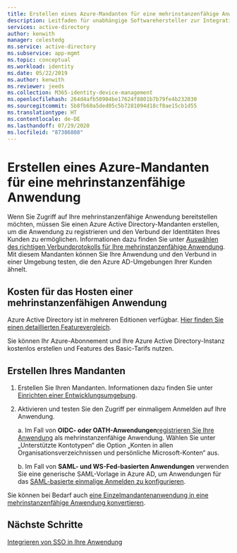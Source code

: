 ```yaml
---
title: Erstellen eines Azure-Mandanten für eine mehrinstanzenfähige Anwendung
description: Leitfaden für unabhängige Softwarehersteller zur Integration in Azure Active Directory
services: active-directory
author: kenwith
manager: celestedg
ms.service: active-directory
ms.subservice: app-mgmt
ms.topic: conceptual
ms.workload: identity
ms.date: 05/22/2019
ms.author: kenwith
ms.reviewer: jeeds
ms.collection: M365-identity-device-management
ms.openlocfilehash: 264d4afb50904be17624f8801b7b79fe4b232030
ms.sourcegitcommit: 5b8fb60a5ded05c5b7281094d18cf8ae15cb1d55
ms.translationtype: HT
ms.contentlocale: de-DE
ms.lasthandoff: 07/29/2020
ms.locfileid: "87386808"
---
```

# <a name="create-an-azure-tenant-for-a-multi-tenant-application"></a>Erstellen eines Azure-Mandanten für eine mehrinstanzenfähige Anwendung  

Wenn Sie Zugriff auf Ihre mehrinstanzenfähige Anwendung bereitstellen möchten, müssen Sie einen Azure Active Directory-Mandanten erstellen, um die Anwendung zu registrieren und den Verbund der Identitäten Ihres Kunden zu ermöglichen. Informationen dazu finden Sie unter [Auswählen des richtigen Verbundprotokolls für Ihre mehrinstanzenfähige Anwendung](isv-choose-multi-tenant-federation.md). Mit diesem Mandanten können Sie Ihre Anwendung und den Verbund in einer Umgebung testen, die den Azure AD-Umgebungen Ihrer Kunden ähnelt.

## <a name="costs-of-hosting-a-multi-tenant-application"></a>Kosten für das Hosten einer mehrinstanzenfähigen Anwendung

Azure Active Directory ist in mehreren Editionen verfügbar. [Hier finden Sie einen detaillierten Featurevergleich](https://azure.microsoft.com/pricing/details/active-directory/).

Sie können Ihr Azure-Abonnement und Ihre Azure Active Directory-Instanz kostenlos erstellen und Features des Basic-Tarifs nutzen.

## <a name="create-your-tenant"></a>Erstellen Ihres Mandanten

1. Erstellen Sie Ihren Mandanten. Informationen dazu finden Sie unter [Einrichten einer Entwicklungsumgebung](../develop/quickstart-create-new-tenant.md).

2. Aktivieren und testen Sie den Zugriff per einmaligem Anmelden auf Ihre Anwendung.

   a. Im Fall von **OIDC- oder OATH-Anwendungen**[registrieren Sie Ihre Anwendung](../develop/quickstart-register-app.md) als mehrinstanzenfähige Anwendung. ‎Wählen Sie unter „Unterstützte Kontotypen“ die Option „Konten in allen Organisationsverzeichnissen und persönliche Microsoft-Konten“ aus.

   b. Im Fall von **SAML- und WS-Fed-basierten Anwendungen** verwenden Sie eine generische SAML-Vorlage in Azure AD, um Anwendungen für das [SAML-basierte einmalige Anmelden zu konfigurieren](configure-saml-single-sign-on.md).

Sie können bei Bedarf auch [eine Einzelmandantenanwendung in eine mehrinstanzenfähige Anwendung konvertieren](../develop/howto-convert-app-to-be-multi-tenant.md).

## <a name="next-steps"></a>Nächste Schritte

[Integrieren von SSO in Ihre Anwendung](isv-sso-content.md)
